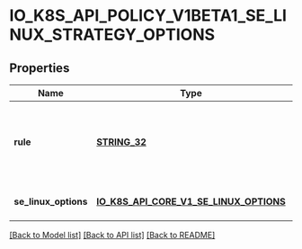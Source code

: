 # IO_K8S_API_POLICY_V1BETA1_SE_LINUX_STRATEGY_OPTIONS

## Properties
Name | Type | Description | Notes
------------ | ------------- | ------------- | -------------
**rule** | [**STRING_32**](STRING_32.md) | rule is the strategy that will dictate the allowable labels that may be set. | [default to null]
**se_linux_options** | [**IO_K8S_API_CORE_V1_SE_LINUX_OPTIONS**](io.k8s.api.core.v1.SELinuxOptions.md) |  | [optional] [default to null]

[[Back to Model list]](../README.md#documentation-for-models) [[Back to API list]](../README.md#documentation-for-api-endpoints) [[Back to README]](../README.md)



